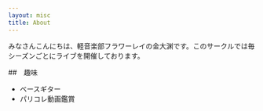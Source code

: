```yaml
---
layout: misc
title: About
---
```


みなさんこんにちは、軽音楽部フラワーレイの金大渊です。このサークルでは毎シーズンごとにライブを開催しております。



##　趣味
- ベースギター
- パリコレ動画鑑賞
